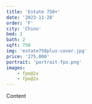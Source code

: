 ```yaml
---
title: 'Estate 750+'
date: '2023-11-28'
order: 'F'
city: 'Chino'
bed: 2
bath: 2
sqft: 750
img: 'estate750plus-cover.jpg'
price: '275,000'
portrait: 'portrait-fpo.png'
images:
    - fpo@2x
    - fpo@2x
---
```


Content

